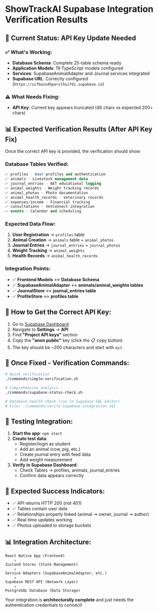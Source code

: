 # ShowTrackAI Supabase Integration Verification Results

## 🔧 Current Status: API Key Update Needed

### ✅ What's Working:
- **Database Schema**: Complete 25-table schema ready
- **Application Models**: 19 TypeScript models configured  
- **Services**: SupabaseAnimalAdapter and Journal services integrated
- **Supabase URL**: Correctly configured (`https://zifbuzsdhparxlhsifdi.supabase.co`)

### ⚠️ What Needs Fixing:
- **API Key**: Current key appears truncated (46 chars vs expected 200+ chars)

## 📊 Expected Verification Results (After API Key Fix)

Once the correct API key is provided, the verification should show:

### Database Tables Verified:
```sql
✅ profiles - User profiles and authentication
✅ animals - Livestock management data  
✅ journal_entries - AET educational logging
✅ animal_weights - Weight tracking records
✅ animal_photos - Photo documentation
✅ animal_health_records - Veterinary records
✅ expenses/income - Financial tracking
✅ consultations - VetConnect integration
✅ events - Calendar and scheduling
```

### Expected Data Flow:
1. **User Registration** → `profiles` table
2. **Animal Creation** → `animals` table + `animal_photos`
3. **Journal Entries** → `journal_entries` + `journal_photos`
4. **Weight Tracking** → `animal_weights`
5. **Health Records** → `animal_health_records`

### Integration Points:
- ✅ **Frontend Models** ↔ **Database Schema** 
- ✅ **SupabaseAnimalAdapter** ↔ **animals/animal_weights tables**
- ✅ **JournalStore** ↔ **journal_entries table**
- ✅ **ProfileStore** ↔ **profiles table**

## 🔑 How to Get the Correct API Key:

1. Go to [Supabase Dashboard](https://supabase.com/dashboard/project/zifbuzsdhparxlhsifdi)
2. Navigate to **Settings** → **API**
3. Find **"Project API keys"** section
4. Copy the **"anon public"** key (click the 📋 copy button)
5. The key should be ~200 characters and start with `eyJ`

## 🚀 Once Fixed - Verification Commands:

```bash
# Quick verification
./commands/simple-verification.sh

# Comprehensive analysis  
./commands/supabase-status-check.sh

# Database health check (run in Supabase SQL Editor)
# File: ./commands/verify-supabase-integration.sql
```

## 📱 Testing Integration:

1. **Start the app**: `npm start`
2. **Create test data**:
   - Register/login as student
   - Add an animal (cow, pig, etc.)
   - Create journal entry with feed data
   - Add weight measurement
3. **Verify in Supabase Dashboard**:
   - Check Tables → profiles, animals, journal_entries
   - Confirm data appears correctly

## 🎯 Expected Success Indicators:

- ✅ API returns HTTP 200 (not 401)
- ✅ Tables contain user data
- ✅ Relationships properly linked (animal → owner, journal → author)
- ✅ Real-time updates working
- ✅ Photos uploaded to storage buckets

## 📊 Integration Architecture:

```
React Native App (Frontend)
    ↓
Zustand Stores (State Management) 
    ↓
Service Adapters (SupabaseAnimalAdapter, etc.)
    ↓  
Supabase REST API (Network Layer)
    ↓
PostgreSQL Database (Data Storage)
```

Your integration is **architecturally complete** and just needs the authentication credentials to connect!